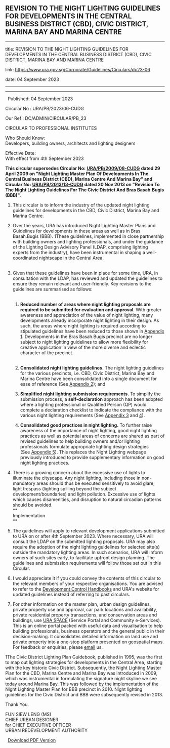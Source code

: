 ## REVISION TO THE NIGHT LIGHTING GUIDELINES FOR DEVELOPMENTS IN THE CENTRAL BUSINESS DISTRICT (CBD), CIVIC DISTRICT, MARINA BAY AND MARINA CENTRE
---
title: REVISION TO THE NIGHT LIGHTING GUIDELINES FOR DEVELOPMENTS IN THE CENTRAL BUSINESS DISTRICT (CBD), CIVIC DISTRICT, MARINA BAY AND MARINA CENTRE

link: https://www.ura.gov.sg/Corporate/Guidelines/Circulars/dc23-06

date: 04 September 2023

---

-----------------------------------------------------------------------------------------------------------------------------------------------

  Published: 04 September 2023

Circular No : URA/PB/2023/06-CUDG

Our Ref : DC/ADMIN/CIRCULAR/PB\_23

  

CIRCULAR TO PROFESSIONAL INSTITUTES

  

Who Should Know:  
Developers, building owners, architects and lighting designers

  

Effective Date:  
With effect from 4th September 2023

  

**This circular supersedes Circular No:** [**URA/PB/2009/08-CUDG**](https://www.ura.gov.sg/Corporate/Guidelines/Circulars/dc09-08) **dated 29 April 2009 on "Night Lighting Master Plan Of Developments In The Central Business District (CBD), Marina Centre And Marina Bay" and Circular No:** [**URA/PB/2013/13-CUDG**](https://www.ura.gov.sg/Corporate/Guidelines/Circulars/dc13-13) **dated 20 Nov 2013 on "Revision To The Night Lighting Guidelines For The Civic District And Bras Basah.Bugis (BBB)".**

1.  This circular is to inform the industry of the updated night lighting guidelines for developments in the CBD, Civic District, Marina Bay and Marina Centre.  
      
    
2.  Over the years, URA has introduced Night Lighting Master Plans and Guidelines for developments in these areas as well as in Bras Basah.Bugis (BBB). 1These guidelines, implemented in close partnership with building owners and lighting professionals, and under the guidance of the Lighting Design Advisory Panel (LDAP, comprising lighting experts from the industry), have been instrumental in shaping a well-coordinated nightscape in the Central Area.  
     
3.  Given that these guidelines have been in place for some time, URA, in consultation with the LDAP, has reviewed and updated the guidelines to ensure they remain relevant and user-friendly. Key revisions to the guidelines are summarised as follows:  
     
    1.  **Reduced number of** **areas where night lighting proposals are required to be submitted for evaluation and approval**. With greater awareness and appreciation of the value of night lighting, many developments already incorporate night lighting in their design. As such, the areas where night lighting is required according to stipulated guidelines have been reduced to those shown in [Appendix 1](https://www.ura.gov.sg/-/media/Corporate/Guidelines/Development-control/Circulars/2023/Sep/dc23-06.pdf). Developments in the Bras Basah.Bugis precinct are no longer subject to night lighting guidelines to allow more flexibility for creative application in view of the more diverse and eclectic character of the precinct.  
         
    2.  **Consolidated night lighting guidelines.** The night lighting guidelines for the various precincts, i.e. CBD, Civic District, Marina Bay and Marina Centre have been consolidated into a single document for ease of reference (See [Appendix 2](https://www.ura.gov.sg/-/media/Corporate/Guidelines/Development-control/Circulars/2023/Sep/dc23-06.pdf)); and
    3.  **Simplified night lighting submission requirements**. To simplify the submission process, a **self-declaration** approach has been adopted where a lighting professional or Qualified Person (QP) would complete a declaration checklist to indicate the compliance with the various night lighting requirements (See [Appendix 3](https://www.ura.gov.sg/-/media/Corporate/Guidelines/Development-control/Circulars/2023/Sep/dc23-06.pdf) and [4](https://www.ura.gov.sg/-/media/Corporate/Guidelines/Development-control/Circulars/2023/Sep/dc23-06.pdf)).  
          
        
    4.  **Consolidated good practices in night lighting.** To further raise awareness of the importance of night lighting, good night lighting practices as well as potential areas of concerns are shared as part of revised guidelines to help building owners and/or lighting professionals formulate appropriate lighting design strategies (See [Appendix 5](https://www.ura.gov.sg/-/media/Corporate/Guidelines/Development-control/Circulars/2023/Sep/dc23-06.pdf)). This replaces the Night Lighting webpage previously introduced to provide supplementary information on good night lighting practices.
4.  There is a growing concern about the excessive use of lights to illuminate the cityscape. Any night lighting, including those in non-mandatory areas should thus be executed sensitively to avoid glare, light trespass (lighting spilling beyond the subject development/boundaries) and light pollution. Excessive use of lights which causes disamenities, and disruption to natural circadian patterns should be avoided.  
    **  
    Implementation  
    **
    
5.  The guidelines will apply to relevant development applications submitted to URA on or after 4th September 2023. Where necessary, URA will consult the LDAP on the submitted lighting proposals. URA may also require the adoption of the night lighting guidelines for selected site(s) outside the mandatory lighting areas. In such scenarios, URA will inform owners of such sites early, to facilitate upfront design planning. The guidelines and submission requirements will follow those set out in this Circular.  
      
    
6.  I would appreciate it if you could convey the contents of this circular to the relevant members of your respective organisations. You are advised to refer to the [Development Control Handbooks](https://www.ura.gov.sg/corporate/guidelines/Development-Control) and URA's website for updated guidelines instead of referring to past circulars.  
      
    
7.  For other information on the master plan, urban design guidelines, private property use and approval, car park locations and availability, private residential property transactions, and conservation areas and buildings, use [URA SPACE](http://www.ura.gov.sg/maps) (Service Portal and Community e-Services). This is an online portal packed with useful data and visualisation to help building professionals, business operators and the general public in their decision-making. It consolidates detailed information on land use and private property into a one-stop platform presented on geospatial maps. For feedback or enquiries, please [email](https://www.ura.gov.sg/feedbackWeb/contactus_feedback.jsp) us.

  



1The Civic District Lighting Plan Guidebook, published in 1995, was the first to map out lighting strategies for developments in the Central Area, starting with the key historic Civic District. Subsequently, the Night Lighting Master Plan for the CBD, Marina Centre and Marina Bay was introduced in 2009, which was instrumental in formulating the signature night skyline we see today around Marina Bay. This was followed by the implementation of the Night Lighting Master Plan for BBB precinct in 2010. Night lighting guidelines for the Civic District and BBB were subsequently revised in 2013.

Thank You.  
  
FUN SIEW LENG (MS)  
CHIEF URBAN DESIGNER  
for CHIEF EXECUTIVE OFFICER  
URBAN REDEVELOPMENT AUTHORITY



  



  [Download PDF Version](https://www.ura.gov.sg/services/download_file.aspx?f={6422E6D9-504D-43C9-ACCD-0C31B97DB086})

